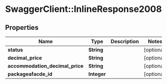 # SwaggerClient::InlineResponse2008

## Properties
Name | Type | Description | Notes
------------ | ------------- | ------------- | -------------
**status** | **String** |  | [optional] 
**decimal_price** | **String** |  | [optional] 
**accommodation_decimal_price** | **String** |  | [optional] 
**packageafacde_id** | **Integer** |  | [optional] 


